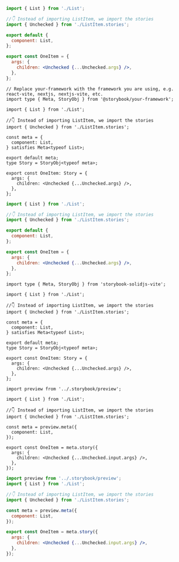```jsx filename="List.stories.js|jsx" renderer="react" language="js" tabTitle="CSF 3"
import { List } from './List';

//👇 Instead of importing ListItem, we import the stories
import { Unchecked } from './ListItem.stories';

export default {
  component: List,
};

export const OneItem = {
  args: {
    children: <Unchecked {...Unchecked.args} />,
  },
};
```

```tsx filename="List.stories.ts|tsx" renderer="react" language="ts" tabTitle="CSF 3"
// Replace your-framework with the framework you are using, e.g. react-vite, nextjs, nextjs-vite, etc.
import type { Meta, StoryObj } from '@storybook/your-framework';

import { List } from './List';

//👇 Instead of importing ListItem, we import the stories
import { Unchecked } from './ListItem.stories';

const meta = {
  component: List,
} satisfies Meta<typeof List>;

export default meta;
type Story = StoryObj<typeof meta>;

export const OneItem: Story = {
  args: {
    children: <Unchecked {...Unchecked.args} />,
  },
};
```

```jsx filename="List.stories.js|jsx" renderer="solid" language="js"
import { List } from './List';

//👇 Instead of importing ListItem, we import the stories
import { Unchecked } from './ListItem.stories';

export default {
  component: List,
};

export const OneItem = {
  args: {
    children: <Unchecked {...Unchecked.args} />,
  },
};
```

```tsx filename="List.stories.ts|tsx" renderer="solid" language="ts"
import type { Meta, StoryObj } from 'storybook-solidjs-vite';

import { List } from './List';

//👇 Instead of importing ListItem, we import the stories
import { Unchecked } from './ListItem.stories';

const meta = {
  component: List,
} satisfies Meta<typeof List>;

export default meta;
type Story = StoryObj<typeof meta>;

export const OneItem: Story = {
  args: {
    children: <Unchecked {...Unchecked.args} />,
  },
};
```

```tsx filename="List.stories.ts|tsx" renderer="react" language="ts" tabTitle="CSF Next 🧪"
import preview from '../.storybook/preview';

import { List } from './List';

//👇 Instead of importing ListItem, we import the stories
import { Unchecked } from './ListItem.stories';

const meta = preview.meta({
  component: List,
});

export const OneItem = meta.story({
  args: {
    children: <Unchecked {...Unchecked.input.args} />,
  },
});
```

<!-- JS snippets still needed while providing both CSF 3 & Next -->

```jsx filename="List.stories.js|jsx" renderer="react" language="js" tabTitle="CSF Next 🧪"
import preview from '../.storybook/preview';
import { List } from './List';

//👇 Instead of importing ListItem, we import the stories
import { Unchecked } from './ListItem.stories';

const meta = preview.meta({
  component: List,
});

export const OneItem = meta.story({
  args: {
    children: <Unchecked {...Unchecked.input.args} />,
  },
});
```
